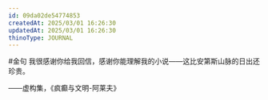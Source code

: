 ```yaml
---
id: 09da02de54774853
createdAt: 2025/03/01 16:26:30
updatedAt: 2025/03/01 16:26:30
thinoType: JOURNAL
---
```

#金句 我很感谢你给我回信，感谢你能理解我的小说——这比安第斯山脉的日出还珍贵。

——虚构集，《疯癫与文明-阿莱夫》
